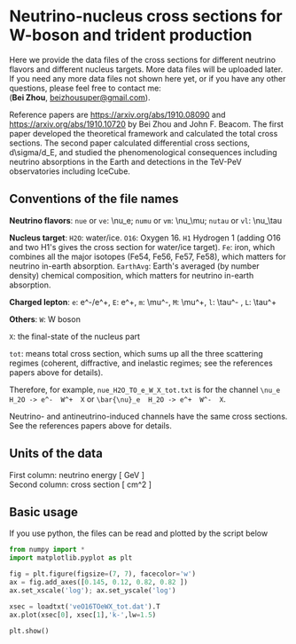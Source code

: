 # Neutrino-nucleus cross sections for W-boson and trident production
Here we provide the data files of the cross sections for different neutrino flavors and different nucleus targets. More data files will be uploaded later.   
If you need any more data files not shown here yet, or if you have any other questions, please feel free to contact me:  
    (**Bei Zhou**, beizhousuper@gmail.com).  

Reference papers are https://arxiv.org/abs/1910.08090 and https://arxiv.org/abs/1910.10720 by Bei Zhou and John F. Beacom. 
The first paper developed the theoretical framework and calculated the total cross sections. The second paper calculated differential cross sections, d\sigma/d_E, and studied the phenomenological consequences including neutrino absorptions in the Earth and detections in the TeV-PeV observatories including IceCube.


## Conventions of the file names

**Neutrino flavors**: ``nue`` or ``ve``: \nu_e; ``numu`` or ``vm``: \nu_\mu; ``nutau`` or ``vl``: \nu_\tau  

**Nucleus target**: 
``H2O``: water/ice. 
``O16``: Oxygen 16.
``H1`` Hydrogen 1 (adding O16 and two H1's gives the cross section for water/ice target).
``Fe``: iron, which combines all the major isotopes (Fe54, Fe56, Fe57, Fe58), which matters for neutrino in-earth absorption.
``EarthAvg``: Earth's averaged (by number density) chemical composition, which matters for neutrino in-earth absorption.

**Charged lepton**: 
``e``: e^-/e^+,  ``E``: e^+,  ``m``: \mu^-,  ``M``: \mu^+,  ``l``: \tau^- ,  ``L``: \tau^+   

**Others**:
``W``: W boson  

``X``: the final-state of the nucleus part  

``tot``: means total cross section, which sums up all the three scattering regimes (coherent, diffractive, and inelastic regimes; see the references papers above for details).  

Therefore, for example, ``nue_H2O_TO_e_W_X_tot.txt`` is for the channel ``\nu_e  H_2O -> e^-  W^+  X`` or ``\bar{\nu}_e  H_2O -> e^+  W^-  X``.  

Neutrino- and antineutrino-induced channels have the same cross sections. See the references papers above for details.  


## Units of the data
First column: neutrino energy  [ GeV ]  
Second column: cross section  [ cm^2 ]


## Basic usage

If you use python, the files can be read and plotted by the script below  
```python
from numpy import *
import matplotlib.pyplot as plt

fig = plt.figure(figsize=(7, 7), facecolor='w')
ax = fig.add_axes([0.145, 0.12, 0.82, 0.82 ])
ax.set_xscale('log'); ax.set_yscale('log')

xsec = loadtxt('veO16TOeWX_tot.dat').T
ax.plot(xsec[0], xsec[1],'k-',lw=1.5)

plt.show()
```
